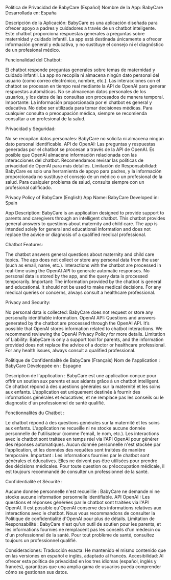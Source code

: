 Política de Privacidad de BabyCare (Español)
Nombre de la App: BabyCare
Desarrollada en: España

Descripción de la Aplicación:
BabyCare es una aplicación diseñada para ofrecer apoyo a padres y cuidadores a través de un chatbot inteligente. Este chatbot proporciona respuestas generales a preguntas sobre maternidad y cuidado infantil. La app está destinada únicamente a ofrecer información general y educativa, y no sustituye el consejo ni el diagnóstico de un profesional médico.

Funcionalidad del Chatbot:

El chatbot responde preguntas generales sobre temas de maternidad y cuidado infantil.
La app no recopila ni almacena ningún dato personal del usuario (como correo electrónico, nombre, etc.).
Las interacciones con el chatbot se procesan en tiempo real mediante la API de OpenAI para generar respuestas automáticas. No se almacenan datos personales de los usuarios, y los datos de las consultas son procesados de manera temporal.
Importante:
La información proporcionada por el chatbot es general y educativa. No debe ser utilizada para tomar decisiones médicas. Para cualquier consulta o preocupación médica, siempre se recomienda consultar a un profesional de la salud.

Privacidad y Seguridad:

No se recopilan datos personales: BabyCare no solicita ni almacena ningún dato personal identificable.
API de OpenAI: Las preguntas y respuestas generadas por el chatbot se procesan a través de la API de OpenAI. Es posible que OpenAI almacene información relacionada con las interacciones del chatbot. Recomendamos revisar las políticas de privacidad de OpenAI para más detalles.
Limitación de Responsabilidad:
BabyCare es solo una herramienta de apoyo para padres, y la información proporcionada no sustituye el consejo de un médico o un profesional de la salud. Para cualquier problema de salud, consulta siempre con un profesional calificado.

Privacy Policy of BabyCare (English)
App Name: BabyCare
Developed in: Spain

App Description:
BabyCare is an application designed to provide support to parents and caregivers through an intelligent chatbot. This chatbot provides general answers to questions about maternity and child care. The app is intended solely for general and educational information and does not replace the advice or diagnosis of a qualified medical professional.

Chatbot Features:

The chatbot answers general questions about maternity and child care topics.
The app does not collect or store any personal data from the user (such as email, name, etc.).
Interactions with the chatbot are processed in real-time using the OpenAI API to generate automatic responses. No personal data is stored by the app, and the query data is processed temporarily.
Important:
The information provided by the chatbot is general and educational. It should not be used to make medical decisions. For any medical queries or concerns, always consult a healthcare professional.

Privacy and Security:

No personal data is collected: BabyCare does not request or store any personally identifiable information.
OpenAI API: Questions and answers generated by the chatbot are processed through the OpenAI API. It’s possible that OpenAI stores information related to chatbot interactions. We recommend reviewing the OpenAI Privacy Policy for more details.
Limitation of Liability:
BabyCare is only a support tool for parents, and the information provided does not replace the advice of a doctor or healthcare professional. For any health issues, always consult a qualified professional.

Politique de Confidentialité de BabyCare (Français)
Nom de l'application : BabyCare
Développée en : Espagne

Description de l'application :
BabyCare est une application conçue pour offrir un soutien aux parents et aux aidants grâce à un chatbot intelligent. Ce chatbot répond à des questions générales sur la maternité et les soins aux enfants. L'application est uniquement destinée à fournir des informations générales et éducatives, et ne remplace pas les conseils ou le diagnostic d'un professionnel de santé qualifié.

Fonctionnalités du Chatbot :

Le chatbot répond à des questions générales sur la maternité et les soins aux enfants.
L'application ne recueille ni ne stocke aucune donnée personnelle de l'utilisateur (comme l'email, le nom, etc.).
Les interactions avec le chatbot sont traitées en temps réel via l'API OpenAI pour générer des réponses automatiques. Aucun donnée personnelle n'est stockée par l'application, et les données des requêtes sont traitées de manière temporaire.
Important :
Les informations fournies par le chatbot sont générales et éducatives. Elles ne doivent pas être utilisées pour prendre des décisions médicales. Pour toute question ou préoccupation médicale, il est toujours recommandé de consulter un professionnel de la santé.

Confidentialité et Sécurité :

Aucune donnée personnelle n'est recueillie : BabyCare ne demande ni ne stocke aucune information personnelle identifiable.
API OpenAI : Les questions et réponses générées par le chatbot sont traitées via l'API OpenAI. Il est possible qu'OpenAI conserve des informations relatives aux interactions avec le chatbot. Nous vous recommandons de consulter la Politique de confidentialité d'OpenAI pour plus de détails.
Limitation de Responsabilité :
BabyCare n'est qu'un outil de soutien pour les parents, et les informations fournies ne remplacent pas les conseils d'un médecin ou d'un professionnel de la santé. Pour tout problème de santé, consultez toujours un professionnel qualifié.

Consideraciones:
Traducción exacta: He mantenido el mismo contenido que en las versiones en español e inglés, adaptado al francés.
Accesibilidad: Al ofrecer esta política de privacidad en los tres idiomas (español, inglés y francés), garantizas que una amplia gama de usuarios pueda comprender cómo se gestionan sus datos.
